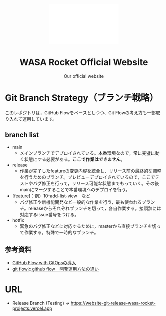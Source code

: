 <p align="center">
    <img src="public/logo/logoBold_25.png" height="128"/>
    <h1 align="center">WASA Rocket Official Website</h1>
    <p align="center">
    Our official website
    </p>
</p>

# Git Branch Strategy（ブランチ戦略）
このレポジトリは，GitHub Flowをベースとしつつ、Git Flowの考え方も一部取り入れて運用しています。
## branch list
- main
  - メインブランチでデプロイされている。本番環境なので，常に完璧に動く状態にする必要がある。**ここで作業はできません。**
- release
  - 作業が完了したfeatureの変更内容を統合し、リリース前の最終的な調整を行うためのブランチ。プレビューデプロイされているので，ここでテストやバグ修正を行って，リリース可能な状態までもっていく。その後mainにマージすることで本番環境へのデプロイを行う。
- \[feature\]：例）10-add-list-view　など
  - バグ修正や新機能開発など一般的な作業を行う，最も使われるブランチ。releaseからそれぞれブランチを切って，各自作業する。接頭辞には対応するissue番号をつける。
- hotfix
  - 緊急のバグ修正などに対応するために，masterから直接ブランチを切って作業する，特殊で一時的なブランチ。

## 参考資料
- [GitHub Flow with GitOpsの導入](https://techblog.zozo.com/entry/github-flow-with-gitops)
- [git flowとgithub flow　開発運用方法の違い](https://qiita.com/Yu-kiFujiwara/items/40b503683d6525c8d274)


# URL
- Release Branch (Testing) -> https://website-git-release-wasa-rocket-projects.vercel.app
